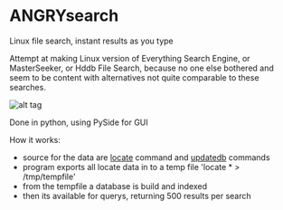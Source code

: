 # ANGRYsearch
Linux file search, instant results as you type

Attempt at making Linux version of Everything Search Engine, or MasterSeeker, or Hddb File Search, because no one else bothered and seem to be content with alternatives not quite comparable to these searches.

![alt tag](http://i.imgur.com/TyH60mq.gif)

Done in python, using PySide for GUI

How it works:

* source for the data are [locate](http://linux.die.net/man/1/locate) command and [updatedb](http://linux.die.net/man/1/updatedb) commands
* program exports all locate data in to a temp file 'locate * > /tmp/tempfile'
* from the tempfile a database is build and indexed
* then its available for querys, returning 500 results per search

